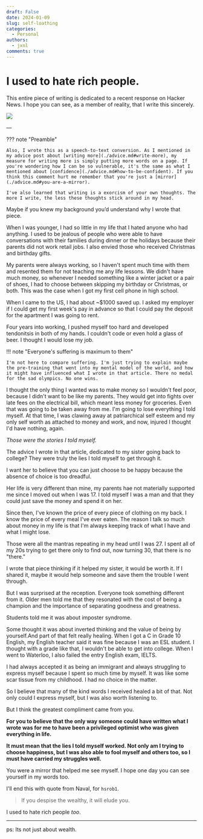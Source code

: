 ```yaml
---
draft: False
date: 2024-01-09
slug: self-loathing
categories:
  - Personal
authors:
  - jxnl
comments: true
---
```


# I used to hate rich people.

This entire piece of writing is dedicated to a recent response on Hacker News. I hope you can see, as a member of reality, that I write this sincerely.

![](./img/self-loathing.png)

—

??? note "Preamble"

    Also, I wrote this as a speech-to-text conversion. As I mentioned in my advice post about [writing more](./advice.md#write-more), my measure for writing more is simply putting more words on a page. If you're wondering how I can be so vulnerable, it's the same as what I mentioned about [confidence](./advice.md#how-to-be-confident). If you think this comment hurt me remember that you're just a [mirror](./advice.md#you-are-a-mirror).

    I've also learned that writing is a exorcism of your own thoughts. The more I write, the less these thoughts stick around in my head.

<!-- more -->

Maybe if you knew my background you’d understand why I wrote that piece.

When I was younger, I had so little in my life that I hated anyone who had anything. I used to be jealous of people who were able to have conversations with their families during dinner or the holidays because their parents did not work retail jobs. I also envied those who received Christmas and birthday gifts.

My parents were always working, so I haven't spent much time with them and resented them for not teaching me any life lessons. We didn't have much money, so whenever I needed something like a winter jacket or a pair of shoes, I had to choose between skipping my birthday or Christmas, or both. This was the case when I got my first cell phone in high school.

When I came to the US, I had about ~$1000 saved up. I asked my employer if I could get my first week's pay in advance so that I could pay the deposit for the apartment I was going to rent.

Four years into working, I pushed myself too hard and developed tendonitsis in both of my hands. I couldn't code or even hold a glass of beer. I thought I would lose my job.

!!! note "Everyone's suffering is maximum to them"

    I'm not here to compare suffering. I'm just trying to explain maybe the pre-training that went into my mental model of the world, and how it might have influenced what I wrote in that article. There no medal for the sad olympics. No one wins.

I thought the only thing I wanted was to make money so I wouldn't feel poor, because I didn't want to be like my parents. They would get into fights over late fees on the electrical bill, which meant less money for groceries. Even that was going to be taken away from me. I'm going to lose everything I told myself. At that time, I was clawing away at patriarchical self esteem and my only self worth as attached to money and work, and now, injured I thought I'd have nothing, again.

_Those were the stories I told myself._

The advice I wrote in that article, dedicated to my sister going back to college? They were truly the lies I told myself to get through it.

I want her to believe that you can just choose to be happy because the absence of choice is too dreadful.

Her life is very different than mine, my parents hae not materially supported me since I moved out when I was 17. I told myself I was a man and that they could just save the money and spend it on her.

Since then, I've known the price of every piece of clothing on my back. I know the price of every meal I've ever eaten. The reason I talk so much about money in my life is that I'm always keeping track of what I have and what I might lose.

Those were all the mantras repeating in my head until I was 27. I spent all of my 20s trying to get there only to find out, now turning 30, that there is no "there."

I wrote that piece thinking if it helped my sister, it would be worth it. If I shared it, maybe it would help someone and save them the trouble I went through.

But I was surprised at the reception. Everyone took something different from it. Older men told me that they resonated with the cost of being a champion and the importance of separating goodness and greatness.

Students told me it was about imposter syndrome.

Some thought it was about inverted thinking and the value of being by yourself.And part of that felt really healing. When I got a C in Grade 10 English, my English teacher said it was fine because I was an ESL student. I thought with a grade like that, I wouldn't be able to get into college. When I went to Waterloo, I also failed the entry English exam, IELTS.

I had always accepted it as being an immigrant and always struggling to express myself because I spent so much time by myself. It was like some scar tissue from my childhood. I had no choice in the matter.

So I believe that many of the kind words I received healed a bit of that. Not only could I express myself, but I was also worth listening to.

But I think the greatest compliment came from you.

**For you to believe that the only way someone could have written what I wrote was for me to have been a privileged optimist who was given everything in life.**

**It must mean that the lies I told myself worked. Not only am I trying to choose happiness, but I was also able to fool myself and others too, so I must have carried my struggles well.**

You were a mirror that helped me see myself. I hope one day you can see yourself in my words too.

I'll end this with quote from Naval, for `hsrob1`.

> If you despise the wealthy, it will elude you.

I used to hate rich people _too_.

---

ps: Its not just about wealth.
